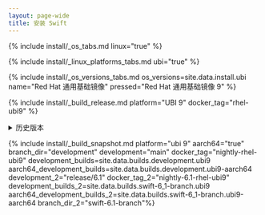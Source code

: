 ```yaml
---
layout: page-wide
title: 安装 Swift
---
```


{% include install/_os_tabs.md linux="true" %}

{% include install/_linux_platforms_tabs.md ubi="true" %}

{% include install/_os_versions_tabs.md os_versions=site.data.install.ubi  name="Red Hat 通用基础镜像" pressed="Red Hat 通用基础镜像 9" %}

{% include install/_build_release.md platform="UBI 9" docker_tag="rhel-ubi9" %}

<details class="download" style="margin-bottom: 0;">
  <summary>历史版本</summary>
  {% include install/_older-releases.md platform="Red Hat 通用基础镜像 9" %}
</details>

{% include install/_build_snapshot.md platform="ubi 9"
aarch64="true"
branch_dir="development"
development="main"
docker_tag="nightly-rhel-ubi9"
development_builds=site.data.builds.development.ubi9
aarch64_development_builds=site.data.builds.development.ubi9-aarch64
development_2="release/6.1"
docker_tag_2="nightly-6.1-rhel-ubi9"
development_builds_2=site.data.builds.swift-6_1-branch.ubi9 aarch64_development_builds_2=site.data.builds.swift-6_1-branch.ubi9-aarch64
branch_dir_2="swift-6.1-branch"%}
